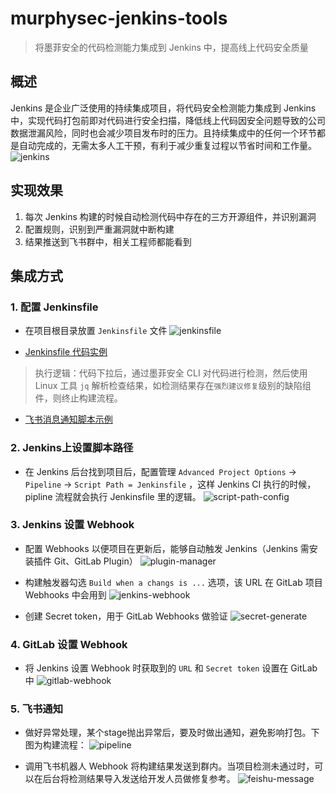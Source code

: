 # murphysec-jenkins-tools

> 将墨菲安全的代码检测能力集成到 Jenkins 中，提高线上代码安全质量

## 概述

Jenkins 是企业广泛使用的持续集成项目，将代码安全检测能力集成到 Jenkins 中，实现代码打包前即对代码进行安全扫描，降低线上代码因安全问题导致的公司数据泄漏风险，同时也会减少项目发布时的压力。且持续集成中的任何一个环节都是自动完成的，无需太多人工干预，有利于减少重复过程以节省时间和工作量。
![jenkins](./image/jenkins.png)


## 实现效果

1. 每次 Jenkins 构建的时候自动检测代码中存在的三方开源组件，并识别漏洞
2. 配置规则，识别到严重漏洞就中断构建
3. 结果推送到飞书群中，相关工程师都能看到


## 集成方式

### 1. 配置 Jenkinsfile


- 在项目根目录放置 `Jenkinsfile` 文件
![jenkinsfile](./image/jenkinsfile.png)

- [Jenkinsfile 代码实例](./Jenkinsfile)

> 执行逻辑：代码下拉后，通过墨菲安全 CLI 对代码进行检测，然后使用 Linux 工具 `jq` 解析检查结果，如检测结果存在`强烈建议修复`级别的缺陷组件，则终止构建流程。

- [飞书消息通知脚本示例](./feishu.sh)


### 2. Jenkins上设置脚本路径

- 在 Jenkins 后台找到项目后，配置管理 `Advanced Project Options` -> `Pipeline` -> `Script Path = Jenkinsfile` ，这样 Jenkins CI 执行的时候，pipline 流程就会执行 Jenkinsfile 里的逻辑。
![script-path-config](./image/script_path_config.png)

### 3. Jenkins 设置 Webhook

- 配置 Webhooks 以便项目在更新后，能够自动触发 Jenkins（Jenkins 需安装插件 Git、GitLab Plugin）
![plugin-manager](./image/plugin_manager.png)

- 构建触发器勾选 `Build when a changs is ...` 选项，该 URL 在 GitLab 项目 Webhooks 中会用到
![jenkins-webhook](./image/jenkins_webhook.png)

- 创建 Secret token，用于 GitLab Webhooks 做验证
![secret-generate](./image/secret_generate.png)

### 4. GitLab 设置 Webhook


- 将 Jenkins 设置 Webhook 时获取到的 `URL` 和 `Secret token` 设置在 GitLab 中
![gitlab-webhook](./image/gitlab_webhook.png)

### 5. 飞书通知


- 做好异常处理，某个stage抛出异常后，要及时做出通知，避免影响打包。下图为构建流程：
![pipeline](./image/pipeline.png)

- 调用飞书机器人 Webhook 将构建结果发送到群内。当项目检测未通过时，可以在后台将检测结果导入发送给开发人员做修复参考。
![feishu-message](./image/feishu_message.png)